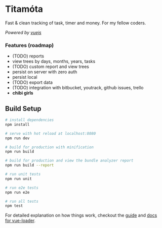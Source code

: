 # Titamo&#x301;ta

Fast & clean tracking of task, timer and money. For my fellow coders.

*Powered by [vuejs](https://vuejs.org/)*

### Features (roadmap)

- (TODO) reports
- view trees by days, months, years, tasks
- (TODO) custom report and view trees
- persist on server with zero auth
- persist local
- (TODO) export data
- (TODO) integration with bitbucket, youtrack, github issues, trello
- **chibi girls**

## Build Setup

``` bash
# install dependencies
npm install

# serve with hot reload at localhost:8080
npm run dev

# build for production with minification
npm run build

# build for production and view the bundle analyzer report
npm run build --report

# run unit tests
npm run unit

# run e2e tests
npm run e2e

# run all tests
npm test
```

For detailed explanation on how things work, checkout the [guide](http://vuejs-templates.github.io/webpack/) and [docs for vue-loader](http://vuejs.github.io/vue-loader).
